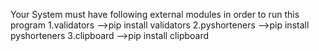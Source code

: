 Your System must have following external modules in order to run this program
1.validators -->pip install validators
2.pyshorteners -->pip install pyshorteners
3.clipboard -->pip install clipboard
